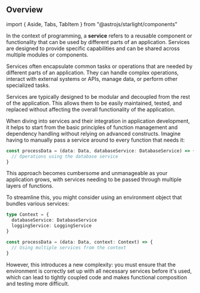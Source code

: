 ## Overview

import { Aside, Tabs, TabItem } from "@astrojs/starlight/components"

In the context of programming, a **service** refers to a reusable component or functionality that can be used by different parts of an application.
Services are designed to provide specific capabilities and can be shared across multiple modules or components.

Services often encapsulate common tasks or operations that are needed by different parts of an application.
They can handle complex operations, interact with external systems or APIs, manage data, or perform other specialized tasks.

Services are typically designed to be modular and decoupled from the rest of the application.
This allows them to be easily maintained, tested, and replaced without affecting the overall functionality of the application.

When diving into services and their integration in application development, it helps to start from the basic principles of function management and dependency handling without relying on advanced constructs. Imagine having to manually pass a service around to every function that needs it:

```ts showLineNumbers=false
const processData = (data: Data, databaseService: DatabaseService) => {
  // Operations using the database service
}
```

This approach becomes cumbersome and unmanageable as your application grows, with services needing to be passed through multiple layers of functions.

To streamline this, you might consider using an environment object that bundles various services:

```ts showLineNumbers=false
type Context = {
  databaseService: DatabaseService
  loggingService: LoggingService
}

const processData = (data: Data, context: Context) => {
  // Using multiple services from the context
}
```

However, this introduces a new complexity: you must ensure that the environment is correctly set up with all necessary services before it's used, which can lead to tightly coupled code and makes functional composition and testing more difficult.

